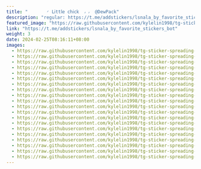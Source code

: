 ```yaml
---
title: "‌       ◜ 𝖫𝗂tt𝗅𝖾 𝖼𝗁𝗂𝖼𝗄  ៸ ៸  @DewPack"
description: "regular: https://t.me/addstickers/lsnala_by_favorite_stickers_bot"
featured_image: "https://raw.githubusercontent.com/kylelin1998/tg-sticker-spreading-worldwide-images/main/img/e3e58ad9-706c-43aa-8a4f-9f778af4374c.jpg"
link: "https://t.me/addstickers/lsnala_by_favorite_stickers_bot"
weight: 3
date: 2024-02-25T08:16:11+08:00
images:
  - https://raw.githubusercontent.com/kylelin1998/tg-sticker-spreading-worldwide-images/main/img/e3e58ad9-706c-43aa-8a4f-9f778af4374c.jpg
  - https://raw.githubusercontent.com/kylelin1998/tg-sticker-spreading-worldwide-images/main/img/a3232009-d897-4c9b-bf16-d135654708f8.jpg
  - https://raw.githubusercontent.com/kylelin1998/tg-sticker-spreading-worldwide-images/main/img/f128170f-e509-4c1b-b147-f2059b30b6f2.jpg
  - https://raw.githubusercontent.com/kylelin1998/tg-sticker-spreading-worldwide-images/main/img/c31232f4-b521-481e-9e86-fe4d1b1520bf.jpg
  - https://raw.githubusercontent.com/kylelin1998/tg-sticker-spreading-worldwide-images/main/img/4aad2282-32eb-4452-825b-05e9b23b7fc3.jpg
  - https://raw.githubusercontent.com/kylelin1998/tg-sticker-spreading-worldwide-images/main/img/9da74d0f-e8d9-4576-b404-104cf5579b03.jpg
  - https://raw.githubusercontent.com/kylelin1998/tg-sticker-spreading-worldwide-images/main/img/8e21860b-ddeb-4e7f-93de-a19c8c6e66d0.jpg
  - https://raw.githubusercontent.com/kylelin1998/tg-sticker-spreading-worldwide-images/main/img/fe5f753b-7a96-4ce5-ae63-fd987cb19b2c.jpg
  - https://raw.githubusercontent.com/kylelin1998/tg-sticker-spreading-worldwide-images/main/img/cc692d4d-7711-4678-a12f-1371ef90760f.jpg
  - https://raw.githubusercontent.com/kylelin1998/tg-sticker-spreading-worldwide-images/main/img/d7913e49-8427-472b-97a4-6331ba466eaf.jpg
  - https://raw.githubusercontent.com/kylelin1998/tg-sticker-spreading-worldwide-images/main/img/db9b6373-f95e-400d-b7cc-d0eb21665c5f.jpg
  - https://raw.githubusercontent.com/kylelin1998/tg-sticker-spreading-worldwide-images/main/img/779b7747-35b9-4dc7-b4e6-0bf59060cf8c.jpg
  - https://raw.githubusercontent.com/kylelin1998/tg-sticker-spreading-worldwide-images/main/img/3bdb2bf2-c0b9-49c2-adae-74291557b588.jpg
  - https://raw.githubusercontent.com/kylelin1998/tg-sticker-spreading-worldwide-images/main/img/80453688-8f01-47d7-beb1-d2481273af10.jpg
  - https://raw.githubusercontent.com/kylelin1998/tg-sticker-spreading-worldwide-images/main/img/87493612-b92a-4235-9574-806526e7a13a.jpg
  - https://raw.githubusercontent.com/kylelin1998/tg-sticker-spreading-worldwide-images/main/img/1c5d04cb-98c1-448a-a9ab-295d9060a799.jpg
  - https://raw.githubusercontent.com/kylelin1998/tg-sticker-spreading-worldwide-images/main/img/429db005-a05b-4698-9c0f-bb48ed73cfca.jpg
  - https://raw.githubusercontent.com/kylelin1998/tg-sticker-spreading-worldwide-images/main/img/1302de64-9eae-49fb-98f0-61d8b0ce6441.jpg
  - https://raw.githubusercontent.com/kylelin1998/tg-sticker-spreading-worldwide-images/main/img/e0a2535b-c127-4510-8017-47484193a784.jpg
  - https://raw.githubusercontent.com/kylelin1998/tg-sticker-spreading-worldwide-images/main/img/0fb2001b-ad62-4b00-9718-561b1a7119fc.jpg
---
```

